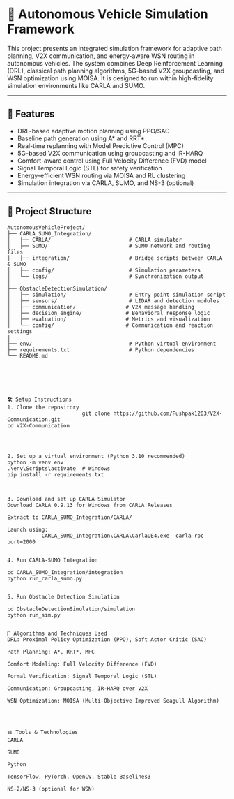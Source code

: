 # 🚗 Autonomous Vehicle Simulation Framework

This project presents an integrated simulation framework for adaptive path planning, V2X communication, and energy-aware WSN routing in autonomous vehicles. The system combines Deep Reinforcement Learning (DRL), classical path planning algorithms, 5G-based V2X groupcasting, and WSN optimization using MOISA. It is designed to run within high-fidelity simulation environments like CARLA and SUMO.

---

## 📌 Features

- DRL-based adaptive motion planning using PPO/SAC
- Baseline path generation using A* and RRT*
- Real-time replanning with Model Predictive Control (MPC)
- 5G-based V2X communication using groupcasting and IR-HARQ
- Comfort-aware control using Full Velocity Difference (FVD) model
- Signal Temporal Logic (STL) for safety verification
- Energy-efficient WSN routing via MOISA and RL clustering
- Simulation integration via CARLA, SUMO, and NS-3 (optional)

---

## 🧱 Project Structure

```plaintext
AutonomousVehicleProject/
├── CARLA_SUMO_Integration/
│   ├── CARLA/                         # CARLA simulator
│   ├── SUMO/                          # SUMO network and routing files
│   ├── integration/                   # Bridge scripts between CARLA & SUMO
│   ├── config/                        # Simulation parameters
│   └── logs/                          # Synchronization output
│
├── ObstacleDetectionSimulation/
│   ├── simulation/                    # Entry-point simulation script
│   ├── sensors/                       # LIDAR and detection modules
│   ├── communication/                # V2X message handling
│   ├── decision_engine/              # Behavioral response logic
│   ├── evaluation/                   # Metrics and visualization
│   └── config/                       # Communication and reaction settings
│
├── env/                               # Python virtual environment
├── requirements.txt                   # Python dependencies
└── README.md






🛠️ Setup Instructions
1. Clone the repository
                        git clone https://github.com/Pushpak1203/V2X-Communication.git
cd V2X-Communication




2. Set up a virtual environment (Python 3.10 recommended)
python -m venv env
.\env\Scripts\activate  # Windows
pip install -r requirements.txt



3. Download and set up CARLA Simulator
Download CARLA 0.9.13 for Windows from CARLA Releases

Extract to CARLA_SUMO_Integration/CARLA/

Launch using:
           CARLA_SUMO_Integration\CARLA\CarlaUE4.exe -carla-rpc-port=2000


4. Run CARLA-SUMO Integration

cd CARLA_SUMO_Integration/integration
python run_carla_sumo.py


5. Run Obstacle Detection Simulation

cd ObstacleDetectionSimulation/simulation
python run_sim.py


🧠 Algorithms and Techniques Used
DRL: Proximal Policy Optimization (PPO), Soft Actor Critic (SAC)

Path Planning: A*, RRT*, MPC

Comfort Modeling: Full Velocity Difference (FVD)

Formal Verification: Signal Temporal Logic (STL)

Communication: Groupcasting, IR-HARQ over V2X

WSN Optimization: MOISA (Multi-Objective Improved Seagull Algorithm)




📊 Tools & Technologies
CARLA

SUMO

Python

TensorFlow, PyTorch, OpenCV, Stable-Baselines3

NS-2/NS-3 (optional for WSN)
